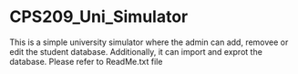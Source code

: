 # CPS209_Uni_Simulator

This is a simple university simulator where the admin can add, removee or edit the student database. Additionally, it can import and exprot the database.
Please refer to ReadMe.txt file
